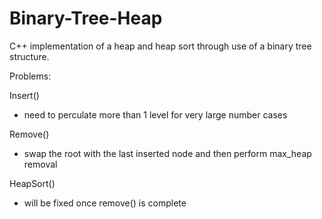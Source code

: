 Binary-Tree-Heap
================

C++ implementation of a heap and heap sort through use of a binary tree structure.

Problems:

Insert() 
  - need to perculate more than 1 level for very large number cases

Remove()
  - swap the root with the last inserted node and then perform max_heap removal

HeapSort()
  - will be fixed once remove() is complete
